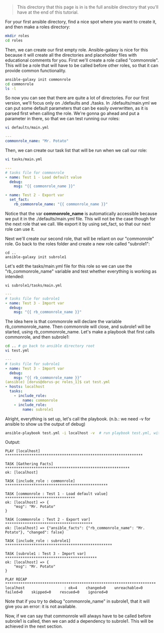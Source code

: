 > This directory that this page is in is the full ansible directory that you'll have at the end of this tutorial.

For your first ansible directory, find a nice spot where you want to create it, and then make a roles directory:
```bash
mkdir roles
cd roles
```
Then, we can create our first empty role. Ansible-galaxy is nice for this because it will create all the directories and placeholder
files with educational comments for you. First we'll create a role called "commonrole". This will be a role that will have to be
called before other roles, so that it can provide common functionality.
```bash
ansible-galaxy init commonrole
cd commonrole
ls -l
```
So now you can see that there are quite a lot of directories. For our first version, we'll focus only on ./defaults and ./tasks.
In ./defaults/main.yml we can put some default parameters that can be easily overwritten, as it is parsed first when calling the
role. We're gonna go ahead and put a parameter in there, so that we can test running our roles:
```bash
vi defaults/main.yml
```
```yml
---
commonrole_name: "Mr. Potato"
```
Then, we can create our task list that will be run when we call our role:
```bash
vi tasks/main.yml
```
```yml
---
# tasks file for commonrole
- name: Test 1 - Load default value
  debug:
    msg: "{{ commonrole_name }}"

- name: Test 2 - Export var
  set_fact:
    rb_commonrole_name: "{{ commonrole_name }}"
```
Notice that the var **commonrole_name** is automatically accessible because we put it in the ./defaults/main.yml file. This will
not be the case though for the next role that we call. We export it by using set_fact, so that our next role can use it.

Next we'll create our second role, that will be reliant on our "commonrole" role. Go back to the roles folder and create a new
role called "subrole1":
```
cd ..
ansible-galaxy init subrole1
```
Let's edit the tasks/main.yml file for this role so we can use the "rb_commonrole_name" variable and test whether everything is
working as intended:
```
vi subrole1/tasks/main.yml
```
```yml
---
# tasks file for subrole1
- name: Test 3 - Import var
  debug:
    msg: "{{ rb_commonrole_name }}"
```

The idea here is that commonrole will declare the variable rb_commonrole_name. Then commonrole will close, and subrole1
will be started, using rb_commonrole_name. Let's make a playbook that first calls commonrole, and then subrole1:
```bash
cd .. # go back to ansible directory root
vi test.yml
```
```yml
---
# tasks file for subrole1
- name: Test 3 - Import var
  debug:
    msg: "{{ rb_commonrole_name }}"
(ansible) [dorus@dorus-pc roles_1]$ cat test.yml 
- hosts: localhost
  tasks:
    - include_role:
        name: commonrole
    - include_role:
        name: subrole1
```
Alright, everything is set up, let's call the playbook. (n.b.: we need -v for ansible to show us the output of debug)
```bash
ansible-playbook test.yml -i localhost -v  # run playbook test.yml, with inventory as localhost, verbosity level 1
```
Output:
```
PLAY [localhost] ***************************************************************

TASK [Gathering Facts] *********************************************************
ok: [localhost]

TASK [include_role : commonrole] ***********************************************

TASK [commonrole : Test 1 - Load default value] ********************************
ok: [localhost] => {
    "msg": "Mr. Potato"
}

TASK [commonrole : Test 2 - Export var] ****************************************
ok: [localhost] => {"ansible_facts": {"rb_commonrole_name": "Mr. Potato"}, "changed": false}

TASK [include_role : subrole1] *************************************************

TASK [subrole1 : Test 3 - Import var] ******************************************
ok: [localhost] => {
    "msg": "Mr. Potato"
}

PLAY RECAP *********************************************************************
localhost                  : ok=4    changed=0    unreachable=0    failed=0    skipped=0    rescued=0    ignored=0   
```

Note that if you try to debug "commonrole_name" in subrole1, that it will give you an error: it is not available.

Now, if we can say that commonrole will always have to be called before subrole1 is called, then we can add a dependency to 
subrole1. This will be achieved in the next section.
